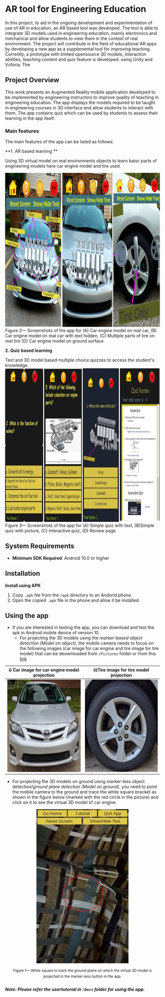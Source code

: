 # AR tool for Engineering Education
In this project, to aid in the ongoing development and experimentation of use of AR in education, an AR based tool was developed. The tool is able to integrate 3D models used in engineering education, mainly electronics and mechanical and allow students to view them in the context of real environment. The project will contribute in the field of educational AR apps by developing a new app as a supplemental tool for improving teaching. Currently, a prototype with limited opensource 3D models, interaction abilities, teaching content and quiz feature is developed. using Unity and Vuforia. The

## Project Overview
This work presents an Augmented Reality mobile application developed to be implemented by engineering instructors to improve quality of teaching in engineering
education. The app displays the models required to be taught in engineering courses in 3D interface and allow students to interact with them. The app contains quiz which can be used by students to assess their learning in the app itself. 

### Main features 
The main features of the app can be listed as follows:


**1. AR based learning **

Using 3D virtual model on real environments objects to learn baisc parts of engineering models here car engine model and tire used. 

<img src ="Pictures/top_of_car.png" height = "500">
Figure 2— Screenshots of the app for (A) Car engine model on real car, (B) Car engine model on real car with text hidden, (C) Multiple parts of tire on real tire (D) Car engine model on ground surface

 **2. Quiz based learning**
 
Text and 3D model based multiple choice quizzes to access the student's knowledge.
<img src ="Pictures/quiz.jpg" height = "500">
Figure 3— Screenshots of the app for (A) Simple quiz with text, (B)Simple quiz with picture, (C) Interactive quiz, (D) Review page

## System Requirements

- **Minimum SDK Required**: Android 10.0 or higher 

## Installation 

**Install using APK**

1. Copy `.apk` file from the `/apk` directory to an Andorid phone.
2. Open the copied `.apk` file in the phone and allow it be installed.
	
## Using the app

- If you are interested in testing the app, you can download and test the apk in Android mobile device of version 10. 
   - For projecting the 3D models using the *marker-based object detection (Model on object)*, the mobile camera needs to focus on the following images (car image for car engine and tire image for tire model) that can be deownloaded from ```/Pictures``` folder or from this [link](https://gtvault-my.sharepoint.com/:f:/g/personal/mshrestha6_gatech_edu/EtDA-fmSCBdDiK6TRp_h55EB4LkIT1eseg2l_UE0Yhraag)

i) Car image for car engine model projection | ii)Tire image for tire model projection
---------------------------------------------|-----------------------------------------
<img src ="Pictures/car_image.jpg" width= "300" height = "300"> | <img src ="Pictures/tire_image.jpg" width= "300" height = "300">


  - For projecting the 3D models on ground uisng marker-less object detection/*ground plane detection (Model on ground)*, you need to point the mobile camera to the ground and trace the white square bracket as shown in the figure below (marked with the red circle in the picture) and click on it to see the virtual 3D model of car engine.

<div align="center">
<img src ="Pictures/plane_finder1.jpg" width= "300" height = "500" alt="Plane finder">
<p><sup>Figure 1— White square to track the ground plane on which the virtual 3D model is projected in the marker-less button in the app.</sup></p>
</div>


##### Note: Please refer the usertutorial in ```/Docs``` folder for using the app.
